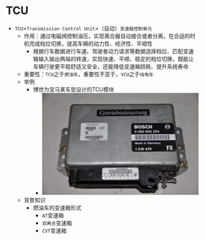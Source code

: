 # TCU

* `TCU`=`Transmission Control Unit`=（自动）`变速箱控制单元`
  * 作用：通过电磁阀控制油压，实现离合器自动接合或者分离，在合适的时机完成档位切换，提高车辆的动力性、经济性、平顺性
    * 根据行车数据进行车速、驾驶者动力请求等数据选择档位、匹配变速箱输入输出两端的转速，实现快速、平顺、稳定的档位切换，既能让车辆行驶更平稳舒适又安全，还能降低变速箱损耗、提升系统寿命
  * 重要性：`TCU`之于`燃油车`，重要性不亚于，`VCU`之于`纯电车`
  * 举例
    * 博世为宝马某车型设计的TCU模块
      * ![bosch_bmw_tcu](../../../assets/img/bosch_bmw_tcu.png)
  * 背景知识
    * 燃油车的变速箱形式
      * `AT`变速箱
      * `双离合`变速箱
      * `CVT`变速箱
